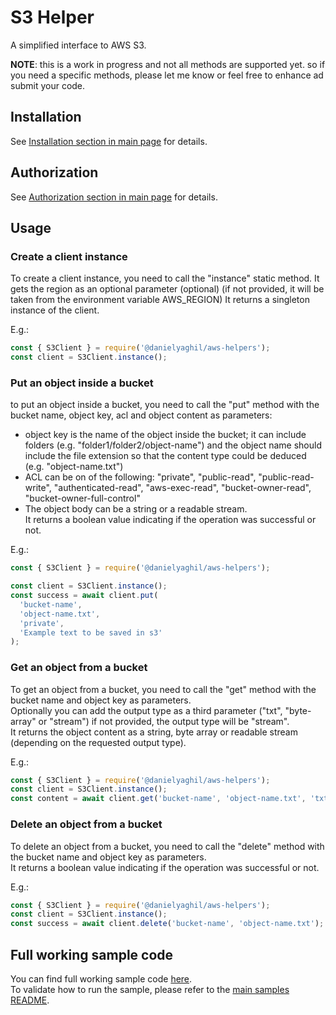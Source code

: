 # S3 Helper

A simplified interface to AWS S3.

**NOTE**: this is a work in progress and not all methods are supported yet. so if you need a specific methods, please let me know or feel free to enhance ad submit your code.

## Installation

See [Installation section in main page](README.md#installation) for details.

## Authorization

See [Authorization section in main page](README.md#authorization) for details.

## Usage

### Create a client instance

To create a client instance, you need to call the "instance" static method.
It gets the region as an optional parameter (optional) (if not provided, it will be taken from the environment variable AWS_REGION)
It returns a singleton instance of the client.

E.g.:

```javascript
const { S3Client } = require('@danielyaghil/aws-helpers');
const client = S3Client.instance();
```

### Put an object inside a bucket

to put an object inside a bucket, you need to call the "put" method with the bucket name, object key, acl and object content as parameters:

- object key is the name of the object inside the bucket; it can include folders (e.g. "folder1/folder2/object-name") and the object name should include the file extension so that the content type could be deduced (e.g. "object-name.txt")
- ACL can be on of the following: "private", "public-read", "public-read-write", "authenticated-read", "aws-exec-read", "bucket-owner-read", "bucket-owner-full-control"
- The object body can be a string or a readable stream.  
  It returns a boolean value indicating if the operation was successful or not.

E.g.:

```javascript
const { S3Client } = require('@danielyaghil/aws-helpers');

const client = S3Client.instance();
const success = await client.put(
  'bucket-name',
  'object-name.txt',
  'private',
  'Example text to be saved in s3'
);
```

### Get an object from a bucket

To get an object from a bucket, you need to call the "get" method with the bucket name and object key as parameters.  
Optionally you can add the output type as a third parameter ("txt", "byte-array" or "stream") if not provided, the output type will be "stream".  
It returns the object content as a string, byte array or readable stream (depending on the requested output type).

E.g.:

```javascript
const { S3Client } = require('@danielyaghil/aws-helpers');
const client = S3Client.instance();
const content = await client.get('bucket-name', 'object-name.txt', 'txt');
```

### Delete an object from a bucket

To delete an object from a bucket, you need to call the "delete" method with the bucket name and object key as parameters.  
It returns a boolean value indicating if the operation was successful or not.

E.g.:

```javascript
const { S3Client } = require('@danielyaghil/aws-helpers');
const client = S3Client.instance();
const success = await client.delete('bucket-name', 'object-name.txt');
```

## Full working sample code

You can find full working sample code [here](../samples/sample-s3.js).  
To validate how to run the sample, please refer to the [main samples README](../samples/README.md).
